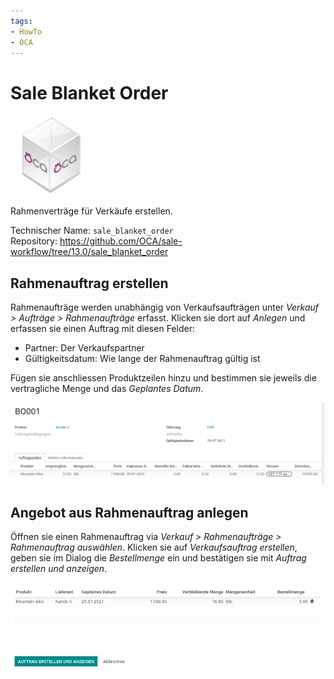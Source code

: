 ```yaml
---
tags:
- HowTo
- OCA
---
```

# Sale Blanket Order
![icon_oca_app](assets/icon_oca_app.png)

Rahmenverträge für Verkäufe erstellen.

Technischer Name: `sale_blanket_order`\
Repository: <https://github.com/OCA/sale-workflow/tree/13.0/sale_blanket_order>

## Rahmenauftrag erstellen

Rahmenaufträge werden unabhängig von Verkaufsaufträgen unter *Verkauf > Aufträge > Rahmenaufträge* erfasst. Klicken sie dort auf *Anlegen* und erfassen sie einen Auftrag mit diesen Felder:

* Partner: Der Verkaufspartner
* Gültigkeitsdatum: Wie lange der Rahmenauftrag gültig ist

Fügen sie anschliessen Produktzeilen hinzu und bestimmen sie jeweils die vertragliche Menge und das *Geplantes Datum*.

![](assets/Sale%20Blanket%20Order%20Beispiel%20Rahmenauftrag.png)

## Angebot aus Rahmenauftrag anlegen

Öffnen sie einen Rahmenauftrag via *Verkauf > Rahmenaufträge > Rahmenauftrag auswählen*. Klicken sie auf *Verkaufsauftrag erstellen*, geben sie im Dialog die  *Bestellmenge* ein und bestätigen sie mit *Auftrag erstellen und anzeigen*.

![](assets/Sale%20Blanket%20Order%20Dialog.png)
